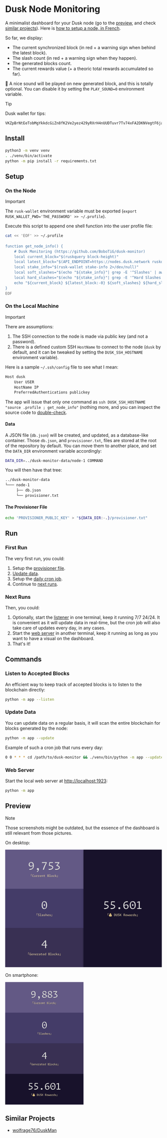 # Dusk Node Monitoring

A minimalist dashboard for your Dusk node (go to the [preview](#preview), and check [similar projects](#similar-projects)). Here is [how to setup a node, in French](https://www.tiger-222.fr/luma/blockchain/node-dusk.html).

So far, we display:
- The current synchronized block (in red + a warning sign when behind the latest block).
- The slash count (in red + a warning sign when they happen).
- The generated blocks count.
- The current rewards value (+ a theoric total rewards accumulated so far).

🔔 A nice sound will be played on new generated block, and this is totally optional. You can disable it by setting the `PLAY_SOUND=0` environment variable.

> [!TIP]
> Dusk wallet for tips:
> ```
> VKZpBrNtEeTobMgYkkdcGiZn8fK2Ve2yez429yRXrH4nUUDTuvr7Tv74xFA2DKNVegtF6jaom2uacZMm8Z2Lg2J
> ```

## Install

```bash
python3 -m venv venv
. ./venv/bin/activate
python -m pip install -r requirements.txt
```

## Setup

### On the Node

> [!IMPORTANT]
> The `rusk-wallet` environment variable must be exported (`export RUSK_WALLET_PWD='THE_PASSWORD' >> ~/.profile`).

Execute this script to append one shell function into the user profile file:

```bash
cat << 'EOF' >> ~/.profile

function get_node_info() {
    # Dusk Monitoring (https://github.com/BoboTiG/dusk-monitor)
    local current_block="$(ruskquery block-height)"
    local latest_block="$(API_ENDPOINT=https://nodes.dusk.network ruskquery block-height)"
    local stake_info="$(rusk-wallet stake-info 2>/dev/null)"
    local soft_slashes="$(echo "${stake_info}"| grep -E '^Slashes' | awk '{print $2}')"
    local hard_slashes="$(echo "${stake_info}"| grep -E '^Hard Slashes' | awk '{print $3}')"
    echo "${current_block} ${latest_block:-0} ${soft_slashes} ${hard_slashes}"
}
EOF
```

### On the Local Machine

> [!IMPORTANT]
> There are assumptions:
>
> 1. The SSH connection to the node is made via public key (and not a password).
> 2. There is a defined custom SSH `HostName` to connect to the node (`dusk` by default, and it can be tweaked by setting the `DUSK_SSH_HOSTNAME` environment variable).
>
> Here is a sample `~/.ssh/config` file to see what I mean:
>
> ```bash
> Host dusk
>     User USER
>     HostName IP
>     PreferredAuthentications publickey
> ```
>
> The app will issue that only one command as `ssh DUSK_SSH_HOSTNAME "source .profile ; get_node_info"` (nothing more, and you can inspect the source code to [double-check](https://github.com/search?q=repo:BoboTiG/dusk-monitor%20CMD_GET_NODE_INFO&type=code).

#### Data

A JSON file (`db.json`) will be created, and updated, as a database-like container. Those `db.json`, and `provisioner.txt`, files are stored at the root of the repository by default. You can move them to another place, and set the `DATA_DIR` environment variable accordingly:

```bash
DATA_DIR=../dusk-monitor-data/node-1 COMMAND
```

You will then have that tree:

```bash
../dusk-monitor-data
└─── node-1
     ├── db.json
     └── provisioner.txt
```

#### The Provisioner File

```bash
echo 'PROVISIONER_PUBLIC_KEY' > "${DATA_DIR:-.}/provisioner.txt"
```

## Run

### First Run

The very first run, you could:

1. Setup the [provisioner file](#the-provisioner-file).
1. [Update data](#update-data).
1. Setup the [daily cron job](#update-data).
1. Continue to [next runs](#next-runs).

### Next Runs

Then, you could:

1. Optionally, start the [listener](#listen-to-accepted-blocks) in one terminal, keep it running 7/7 24/24. It is convenient as it will update data in real-time, but the cron job will also take care of updates every day, in any cases.
1. Start the [web server](#web-server) in another terminal, keep it running as long as you want to have a visual on the dashboard.
1. That's it!

## Commands

### Listen to Accepted Blocks

An efficient way to keep track of accepted blocks is to listen to the blockchain directly:

```bash
python -m app --listen
```

### Update Data

You can update data on a regular basis, it will scan the entire blockchain for blocks generated by the node:

```bash
python -m app --update
```

Example of such a cron job that runs every day:

```bash
0 0 * * * cd /path/to/dusk-monitor && ./venv/bin/python -m app --update
```

### Web Server

Start the local web server at [http://localhost:1923](http://localhost:1923):

```bash
python -m app
```

## Preview

> [!NOTE]
> Those screenshots might be outdated, but the essence of the dashboard is still relevant from those pictures.

On desktop:

![Preview on a large screen](./screenshots/dusk-monitoring-large-screen.png)

On smartphone:

<img src="./screenshots/dusk-monitoring-small-screen.png" width="50%"/>

## Similar Projects

- [wolfrage76/DuskMan](https://github.com/wolfrage76/DuskMan/)
